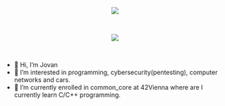 <html>
  <p align=center><img src="https://komarev.com/ghpvc/?username=lavzd13&color=blueviolet&style=for-the-badge" ></img></p>
  <br>
  <p align=center><img src="https://user-images.githubusercontent.com/74038190/225813708-98b745f2-7d22-48cf-9150-083f1b00d6c9.gif" ></img></p>
  <br>
  <p>
    <ul>
    <li>👋 Hi, I’m Jovan</li>
    <li>👀 I’m interested in programming, cybersecurity(pentesting), computer networks and cars.</li>
    <li>🌱 I’m currently enrolled in common_core at 42Vienna where are I currently learn C/C++ programming.</li>
    </ul>
  </p>

</html>
